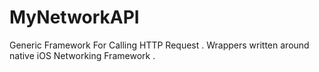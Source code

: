 # MyNetworkAPI
Generic Framework For Calling HTTP Request . Wrappers written around native iOS Networking Framework .
